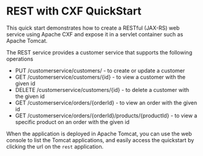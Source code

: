 # REST with CXF QuickStart

This quick start demonstrates how to create a RESTful (JAX-RS) web service using Apache CXF and expose it in a servlet container such as Apache Tomcat.

The REST service provides a customer service that supports the following operations
 
- PUT /customerservice/customers/ - to create or update a customer
- GET /customerservice/customers/{id} - to view a customer with the given id
- DELETE /customerservice/customers/{id} - to delete a customer with the given id
- GET /customerservice/orders/{orderId} - to view an order with the given id
- GET /customerservice/orders/{orderId}/products/{productId} - to view a specific product on an order with the given id

When the application is deployed in Apache Tomcat, you can use the web console to list the Tomcat applications, and easily access the quickstart by clicking the url on the `rest` application.
